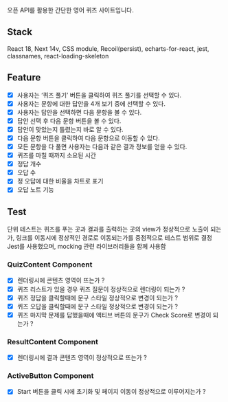 오픈 API를 활용한 간단한 영어 퀴즈 사이트입니다.

## Stack

React 18, Next 14v, CSS module, Recoil(persist), echarts-for-react, jest, classnames, react-loading-skeleton

## Feature

- [x] 사용자는 ‘퀴즈 풀기’ 버튼을 클릭하여 퀴즈 풀기를 선택할 수 있다.
- [x] 사용자는 문항에 대한 답안을 4개 보기 중에 선택할 수 있다.
- [x] 사용자는 답안을 선택하면 다음 문항을 볼 수 있다.
- [x] 답안 선택 후 다음 문항 버튼을 볼 수 있다.
- [x] 답안이 맞았는지 틀렸는지 바로 알 수 있다.
- [x] 다음 문항 버튼을 클릭하여 다음 문항으로 이동할 수 있다.
- [x] 모든 문항을 다 풀면 사용자는 다음과 같은 결과 정보를 얻을 수 있다.
- [x] 퀴즈를 마칠 때까지 소요된 시간
- [x] 정답 개수
- [x] 오답 수
- [x] 정 오답에 대한 비율을 차트로 표기
- [x] 오답 노트 기능

## Test

단위 테스트는 퀴즈를 푸는 곳과 결과를 출력하는 곳의 view가 정상적으로 노출이 되는가, 링크를 이동시에 정상적인 경로로 이동되는가를 중점적으로 테스트 범위로 결정
Jest를 사용했으며, mocking 관련 라이브러리들을 함께 사용함

### QuizContent Component

- [x] 렌더링시에 콘텐츠 영역이 뜨는가 ?
- [x] 퀴즈 리스트가 있을 경우 퀴즈 질문이 정상적으로 렌더링이 되는가 ?
- [x] 퀴즈 정답을 클릭할때에 문구 스타일 정상적으로 변경이 되는가 ?
- [x] 퀴즈 오답을 클릭할때에 문구 스타일 정상적으로 변경이 되는가 ?
- [x] 퀴즈 마지막 문제를 답했을때에 액티브 버튼의 문구가 Check Score로 변경이 되는가 ?

### ResultContent Component

- [x] 렌더링시에 결과 콘텐츠 영역이 정상적으로 뜨는가 ?

### ActiveButton Component

- [x] Start 버튼을 클릭 시에 초기화 및 페이지 이동이 정상적으로 이루어지는가 ?
